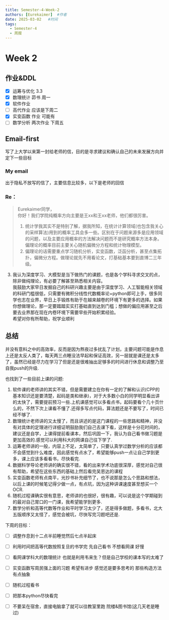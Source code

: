 ```yaml
---
title: Semester-4-Week-2
authors: [Eurekaimer]  #作者
date: 2025-03-02   #时间
tags:
  - Semester-4
  - 周报
---
```




# Week 2

## 作业&DDL

- [x] 运筹与优化 3.3
- [x] 数理统计 茆书 周一 
- [x] 软件作业
- [ ] 高代作业 应该是下周二
- [x] 实变函数 作业 可能有
- [ ] 数学分析 两次作业 下周五 

## Email-first

写了上大学以来第一封给老师的信，目的是寻求建议和确认自己的未来发展方向并定下一些目标

### My email

出于隐私不放写的信了，主要信息比较多，以下是老师的回信


### Re：

>Eurekaimer同学，  
  你好！我们学院纯概率方向主要是王xx和王xx老师，他们都很厉害。  
>
>1. 统计学我其实不是特别了解，据我所知，在统计计算领域(也包含我关心的采样算法)用到的概率工具会多一些。区别在于问题来源多是应用领域的问题，以及主要应用概率的方法解决问题而不是研究概率方法本身。偏理论的概率目前主要关心随机偏微分方程和统计物理模型。  
>2. 偏理论的话需要重点学习随机分析，实变函数，泛函分析，甚至点集拓扑，偏微分方程。做理论就先不用看论文，打基础基本要到直博二三年级。  
3. 我认为深度学习、大模型是当下做热门的课题，也是各个学科寻求交叉的点，除非做纯理论，有必要了解甚至熟悉相关内容。  
我鼓励大家早日发掘自己的科研兴趣主要是由于深度学习、人工智能相关领域的科研门槛很低，只需要有微积分线性代数概率论+python即可上手，很多同学也志在业界，早日上手锻炼有助于在越来越卷的环境下有更多的选择。如果你想做理论，那一定要踏踏实实打基础直到达到门槛；想做的偏应用甚至之后要去业界那在现在内卷环境下需要早些开始积累经验。  
  希望对你有所帮助，祝学业顺利


## 总结

并没有意料之中的高效率，反而是因为熬夜过多扰乱了计划，主要问题可能是作息上还是太反人类了，每天两三点睡没法早起和保证高效，另一层就是课还是太多了，虽然已经是尽力在学习了但是还是很难抽出足够多的时间进行休息和调整乃至自我push的升级.

也找到了一些目前上课的问题:
1. 软件课的老师讲的其实不错，但是需要建立在你有一定的了解和认识(CPP的基本知识还是要清楚，起码是类和继承)，对于大多数小白的同学明显看出讲的太快了，需要提前预习一些.上机课感觉可以多看点书，起码要看个几十页什么的，不然下次上课看不懂了.还得多写点代码，算法题还是不要写了，时间已经不够了.
2. 数理统计老师讲的又太慢了，而且讲述的是这门课程的一些思路和精神，并没有对具体的定理进行详细证明鼓励我们自己去课下看，这样是十分花时间的，建议还是自学，上课得提前看课本，然后巩固一下，我认为自己看书做习题是更加高效的.感觉可以利用科大的网课自己往下学了.
3. 运筹老师讲的一般，内容上不足，太简单了，只要认真学过数学分析的应该都不会感觉到什么难度，因此感觉有点水了，希望能够push一点让自己学到更多，课上应该多看看书，尽快看完.
4. 数据科学导论老师讲的确实很不错，看的出来学术功底很深厚，感觉对自己很有帮助，希望在这些东西的基础上然后看完吴恩达的课程
5. 实变函数老师有点南平，光抄书补充细节了，也不说那是怎么个思路和想法，以后上课的时候笔记得少做一点，有点坑，因为这种讲课速度甚至想买一个OCR.
6. 随机过程课确实很有意思，老师讲的也很好，很有趣，可以说是这个学期碰到的最对自己胃口的一门课，我希望能学到更多.
7. 数学分析和高等代数等作业和平时学习太少了，还是得多做题，多看书，北大五版顺序又太怪了，感觉会被坑，尽快写完习题吧还是.


下周的目标：
- [ ] 调整作息到十二点半前睡觉然后七点半起床
- [ ] 利用时间把高等代数按照复旦的书学完 先自己看书 不想看网课 好慢
- [ ] 看网课学科大的数理统计 也就是利用韦来生？但是自己学校的课本写的太难了
- [ ] 实变函数写周民强上面的习题 希望有进步 感觉还是要多思考的 那些构造方法有点抽象
- [ ] 随机过程看书
- [ ] 把那本python尽快看完
- [ ] 不要呆在宿舍，直接电脑拿了就可以往教室里跑 院楼&图书馆(这几天老是睡过)





